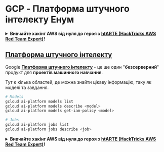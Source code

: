 # GCP - Платформа штучного інтелекту Енум

<details>

<summary><strong>Вивчайте хакінг AWS від нуля до героя з</strong> <a href="https://training.hacktricks.xyz/courses/arte"><strong>htARTE (HackTricks AWS Red Team Expert)</strong></a><strong>!</strong></summary>

Інші способи підтримки HackTricks:

* Якщо ви хочете побачити вашу **компанію в рекламі на HackTricks** або **завантажити HackTricks у PDF** Перевірте [**ПЛАНИ ПІДПИСКИ**](https://github.com/sponsors/carlospolop)!
* Отримайте [**офіційний PEASS & HackTricks мерч**](https://peass.creator-spring.com)
* Відкрийте для себе [**Сім'ю PEASS**](https://opensea.io/collection/the-peass-family), нашу колекцію ексклюзивних [**NFT**](https://opensea.io/collection/the-peass-family)
* **Приєднуйтесь до** 💬 [**Групи Discord**](https://discord.gg/hRep4RUj7f) або [**групи telegram**](https://t.me/peass) або **слідкуйте** за мною на **Twitter** 🐦 [**@carlospolopm**](https://twitter.com/carlospolopm)**.**
* **Поділіться своїми хакінг-трюками, надсилайте PR до** [**HackTricks**](https://github.com/carlospolop/hacktricks) та [**HackTricks Cloud**](https://github.com/carlospolop/hacktricks-cloud) репозиторіїв GitHub.

</details>

## [Платформа штучного інтелекту](https://cloud.google.com/sdk/gcloud/reference/ai-platform/) <a href="#reviewing-ai-platform-configurations" id="reviewing-ai-platform-configurations"></a>

Google [**Платформа штучного інтелекту**](https://cloud.google.com/ai-platform/) - це ще один "**безсерверний**" продукт для **проектів машинного навчання**.

Тут є кілька областей, де можна знайти цікаву інформацію, таку як моделі та завдання.
```bash
# Models
gcloud ai-platform models list
gcloud ai-platform models describe <model>
gcloud ai-platform models get-iam-policy <model>

# Jobs
gcloud ai-platform jobs list
gcloud ai-platform jobs describe <job>
```
<details>

<summary><strong>Вивчайте хакінг AWS від нуля до героя з</strong> <a href="https://training.hacktricks.xyz/courses/arte"><strong>htARTE (HackTricks AWS Red Team Expert)</strong></a><strong>!</strong></summary>

Інші способи підтримки HackTricks:

* Якщо ви хочете побачити свою **компанію рекламовану на HackTricks** або **завантажити HackTricks у форматі PDF**, перевірте [**ПЛАНИ ПІДПИСКИ**](https://github.com/sponsors/carlospolop)!
* Отримайте [**офіційний PEASS & HackTricks мерч**](https://peass.creator-spring.com)
* Відкрийте для себе [**Сім'ю PEASS**](https://opensea.io/collection/the-peass-family), нашу колекцію ексклюзивних [**NFT**](https://opensea.io/collection/the-peass-family)
* **Приєднуйтесь до** 💬 [**групи Discord**](https://discord.gg/hRep4RUj7f) або [**групи telegram**](https://t.me/peass) або **слідкуйте** за мною на **Twitter** 🐦 [**@carlospolopm**](https://twitter.com/carlospolopm)**.**
* **Поділіться своїми хакерськими трюками, надсилайте PR до** [**HackTricks**](https://github.com/carlospolop/hacktricks) **і** [**HackTricks Cloud**](https://github.com/carlospolop/hacktricks-cloud) **репозиторіїв на GitHub**.

</details>
